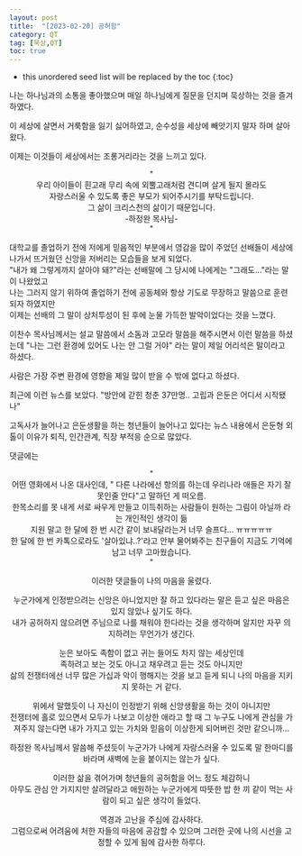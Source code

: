 ```yaml
---
layout: post
title:  "[2023-02-20] 공허함"
category: QT
tag: [묵상,QT]
toc: true
---
```

* this unordered seed list will be replaced by the toc
{:toc}


나는 하나님과의 소통을 좋아했으며 매일 하나님에게 질문을 던지며 묵상하는 것을 즐겨 하였다.

이 세상에 살면서 거룩함을 잃기 싫어하였고, 순수성을 세상에 빼앗기지 말자 하며 살아왔다.

이제는 이것들이 세상에서는 조롱거리라는 것을 느끼고 있다.

<div align="center">
"<br/>
우리 아이들이 흰고래 무리 속에 외뿔고래처럼 견디며 살게 될지 몰라도<br/>
자랑스러울 수 있도록 좋은 부모가 되어주시기를 부탁드립니다.<br/>
그 삶이 크리스천의 삶이기 때문입니다.<br/>
-하정완 목사님-<br/>
"
<div align="center">
</div>

</div>

대학교를 졸업하기 전에 저에게 믿음적인 부분에서 영감을 많이 주었던 선배들이 세상에 나가서 뜨거웠던 신앙을 저버리는 모습들을 보게 되었다.<br/>
"내가 왜 그렇게까지 살아야 돼?"라는 선배말에 그 당시에 나에게는 "그래도..."라는 말이 나왔었고<br/>
나는 그러지 않기 위하여 졸업하기 전에 공동체와 항상 기도로 무장하고 말씀으로 훈련되자 하였지만<br/>
이제는 선배의 그 말이 상처투성이 된 후에 눈물 가득한 발악이었다는 것을 느꼈다.

이찬수 목사님께서는 설교 말씀에서 소돔과 고모라 말씀을 해주시면서
이런 말씀을 하셨는데 "나는 그런 환경에 있어도 나는 안 그럴 거야" 라는 말이 제일 어리석은 말이라고 하셨다.

사람은 가장 주변 환경에 영향을 제일 많이 받을 수 밖에 없다고 하셨다.

최근에 이런 뉴스를 보았다.
"방안에 갇힌 청춘 37만명.. 고립과 은둔은 어디서 시작됐나" 

고독사가 늘어나고 은둔생활을 하는 청년들이 늘어나고 있다는 뉴스 내용에서 은둔형 외톨이 이유가 퇴직, 인간관계, 직장 부적응 순으로 많았다.

댓글에는 

<div align="center">
"<br/>
어떤 영화에서 나온 대사인데, " 다른 나라에선 항의를 하는데 우리나라 애들은 자기 잘못인줄 안다"고 말하던 게 떠오름. <br/>
한목소리를 못 내게 서로 싸우게 만들고 이득취하는 사람들이 원하는 그림이 아닐까 라는 개인적인 생각이 듦<br/>
지원 말고 한 달에 한 번 시간 같이 보내달라는거 너무 슬프다… ㅠㅠㅠㅠㅠ<br/>
한 달에 한 번 카톡으로라도 '살아있냐..?'라고 안부 물어봐주는 친구들이 지금도 기억에 남고 너무 고마웠습니다. <br/>
"
<div align="center">
</div>

이러한 댓글들이 나의 마음을 울렸다.

누군가에게 인정받으려는 신앙은 아니었지만 잘 하고 있다라는 말은 듣고 싶은 마음은 있지 않았나 싶기도 하다.<br/>
내가 공허하지 않으려면 주님으로 나를 채워야 한다라는 것을 생각하며 알지만 자꾸 의지하려는 무언가가 생긴다.

눈은 보아도 족함이 없고 귀는 들어도 차지 않는 세상인데<br/>
족하려고 보는 것도 아니고 채우려고 듣는 것도 아니지만 <br/>
삶의 전쟁터에선 너무 많은 가십과 악이 행해지는 것을 보고 듣게 되니 나의 마음을 지키지 못하는 거 같다.

위에서 말했듯이 나 자신이 인정받기 위해 신앙생활을 하는 것이 아니지만<br/>
전쟁터에 홀로 있으면서 모두가 나보고 이상한 애라고 할 때 그 누구도 나에게 관심을 가져주지 않는다면 내가 가지고 있는 가치와 믿음이 이상한게 되어버린 것만 같으니까...

하정완 목사님께서 말씀해 주셨듯이 누군가가 나에게 자랑스러울 수 있도록 말 한마디를 바라며 새벽에 눈을 붙이지는 않는가 싶다.

이러한 삶을 겪어가며 청년들의 공허함을 어느 정도 체감하니 <br/>
아무도 관심 안 가지지만 살려달라고 애원하는 누군가에게 따뜻한 밥 한 끼 같이 먹는 사람이 되고 싶은 생각이 들었다.

역경과 고난을 주심에 감사하다.<br/>
그럼으로써 어려움에 처한 자들의 마음에 공감할 수 있으며 그러한 곳에 나의 시선을 고정할 수 있게 됨에 감사한 하루다.